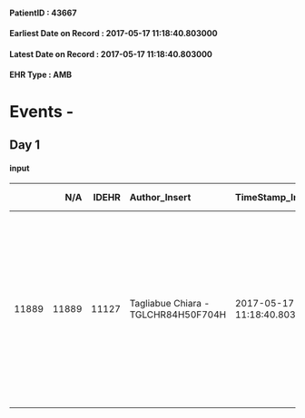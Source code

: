 
#### PatientID : 43667
#### Earliest Date on Record : 2017-05-17 11:18:40.803000
#### Latest Date on Record : 2017-05-17 11:18:40.803000
#### EHR Type : AMB

# Events - 

## Day 1

#### input
|       |    N/A |   IDEHR | Author_Insert                       | TimeStamp_Insert           | EHRType   |   PatientID |   IDDigitalSignDocument | persone_vicine   |   Unnamed: 0_x.1 |   IDANAMNESI_SOCIALE | Patient   | FamigliaAltro   | Paziente_T   | FamigliaAltro_T   |   Non_Rilevabile_x.1 | Note_Non_Rilevabile_x.1   | opt_Problemi   | Note_I                                                                                                                                                               | chk_contr_sintomi   | chk_competenza                                 | opt_paziente_a      | opt_famiglia_a   | opt_adeguatezza   | ds_note_ad                                                                                                          | opt_paziente_solo   | ds_note_con                                                                                    | opt_presente_assente   | Presenza_minori   | ds_familiari_coinv                                                  | opt_necessario   | opt_presente   | opt_risorse_ec   | opt_paziente_psi   | opt_Ins_vol   | ds_note_prio                                    | opt_esenzione   | opt_inv_civile   |   ds_codice_es | Needs               | Domestic partnership   | opt_disponibilita_f   | opt_famiglia_psi   | opt_disponibilit_paz   |
|------:|-------:|--------:|:------------------------------------|:---------------------------|:----------|------------:|------------------------:|:-----------------|-----------------:|---------------------:|:----------|:----------------|:-------------|:------------------|---------------------:|:--------------------------|:---------------|:---------------------------------------------------------------------------------------------------------------------------------------------------------------------|:--------------------|:-----------------------------------------------|:--------------------|:-----------------|:------------------|:--------------------------------------------------------------------------------------------------------------------|:--------------------|:-----------------------------------------------------------------------------------------------|:-----------------------|:------------------|:--------------------------------------------------------------------|:-----------------|:---------------|:-----------------|:-------------------|:--------------|:------------------------------------------------|:----------------|:-----------------|---------------:|:--------------------|:-----------------------|:----------------------|:-------------------|:-----------------------|
| 11889 |  11889 |   11127 | Tagliabue Chiara - TGLCHR84H50F704H | 2017-05-17 11:18:40.803000 | AMB       |       43667 |                  752452 | N/A              |             6118 |                 3865 | Si#1      | Si#1            | Parziale#2   | Si#1              |                    0 | NR                        | No#0           | La paziente conosce la diagnosi, sa di non poter effettuare una CT al momento ma si aspetta di poter iniziare nuovamente. Le figlie sono consapevoli della gravit√†. | controllo sintomi#0 | competenza/capacit√† assistenziale caregiver#0 | Sovradimensionate#0 | Congruenti#1     | No#0              | Le figlie sono a Milano ma non possono essere presenti nell'assistenza quotidiana per motivi familiari e di lavoro. | No#0                | Vive presso il domicilio della figlia Shelly di 38 aa, coniugata con 3 figli di 9, 7 e 6 anni. | Assente#0              | Si#1              | Altre due figlie vivono a Milano: Sheila di 38 aa e Jonna di 28 aa. | Si#1             | No#0           | Adeguate#1       | No#0               | No#0          | La famiglia chiede il trasferimento in hospice. | Si#1            | No#0             |            100 | Clinici#0;Sociali#1 | Figli#2;Altro#4        | No#0                  | No#0               | No#0                   |


